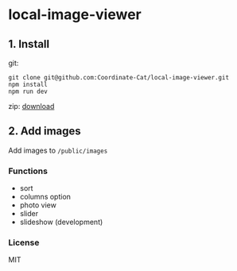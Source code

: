 # local-image-viewer

## 1. Install

git:
```
git clone git@github.com:Coordinate-Cat/local-image-viewer.git
npm install
npm run dev
```

zip: [download](https://github.com/Coordinate-Cat/local-image-viewer/archive/refs/heads/main.zip)

## 2. Add images
Add images to `/public/images`

### Functions
- sort
- columns option
- photo view
- slider
- slideshow (development) 

### License
MIT
